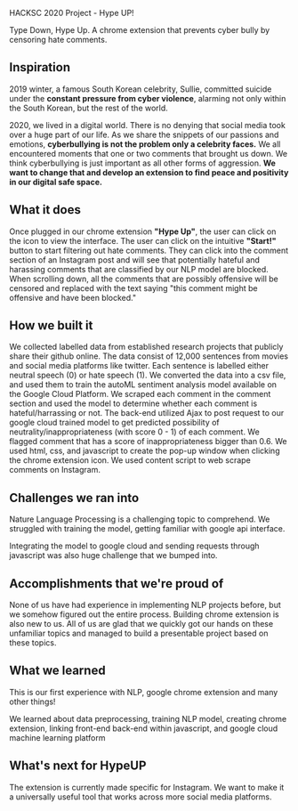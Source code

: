 HACKSC 2020 Project - Hype UP!

Type Down, Hype Up. A chrome extension that prevents cyber ​​bully by censoring hate comments.


## Inspiration

2019 winter, a famous South Korean celebrity, Sullie, committed suicide under the **constant pressure from cyber violence**, alarming not only within the South Korean, but the rest of the world. 

2020, we lived in a digital world. There is no denying that social media took over a huge part of our life. As we share the snippets of our passions and emotions, **cyberbullying is not the problem only a celebrity faces.** We all encountered moments that one or two comments that brought us down. We think cyberbullying is just important as all other forms of aggression. **We want to change that and develop an extension to find peace and positivity in our digital safe space.**

## What it does

Once plugged in our chrome extension **"Hype Up"**, the user can click on the icon to view the interface. The user can click on the intuitive **"Start!"** button to start filtering out hate comments. They can click into the comment section of an Instagram post and will see that potentially hateful and harassing comments that are classified by our NLP model are blocked. When scrolling down, all the comments that are possibly offensive will be censored and replaced with the text saying "this comment might be offensive and have been blocked."

## How we built it

We collected labelled data from established research projects that publicly share their github online. The data consist of 12,000 sentences from movies and social media platforms like twitter. Each sentence is labelled either neutral speech (0) or hate speech (1). We converted the data into a csv file, and used them to train the autoML sentiment analysis model available on the Google Cloud Platform. We scraped each comment in the comment section and used the model to determine whether each comment is hateful/harrassing or not.
The back-end utilized Ajax to post request to our google cloud trained model to get predicted possibility of neutrality/inappropriateness (with score 0 - 1) of each comment. We flagged comment that has a score of inappropriateness bigger than 0.6.
We used html, css, and javascript to create the pop-up window when clicking the chrome extension icon. We used content script to web scrape comments on Instagram.

## Challenges we ran into

Nature Language Processing is a challenging topic to comprehend. We struggled with training the model, getting familiar with google api interface. 

Integrating the model to google cloud and sending requests through javascript was also huge challenge that we bumped into.

## Accomplishments that we're proud of

None of us have had experience in implementing NLP projects before, but we somehow figured out the entire process. Building chrome extension is also new to us. All of us are glad that we quickly got our hands on these unfamiliar topics and managed to build a presentable project based on these topics.

## What we learned

This is our first experience with NLP, google chrome extension and many other things!

We learned about data preprocessing, training NLP model, creating chrome extension, linking front-end back-end within javascript, and google cloud machine learning platform

## What's next for HypeUP

The extension is currently made specific for Instagram. We want to make it a universally useful tool that works across more social media platforms.
